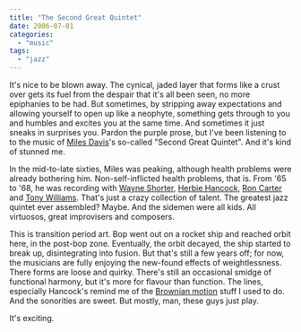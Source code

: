 ```yaml
---
title: "The Second Great Quintet"
date: 2006-07-01
categories: 
  - "music"
tags: 
  - "jazz"
---
```


It's nice to be blown away. The cynical, jaded layer that forms like a crust over gets its fuel from the despair that it's all been seen, no more epiphanies to be had. But sometimes, by stripping away expectations and allowing yourself to open up like a neophyte, something gets through to you and humbles and excites you at the same time. And sometimes it just sneaks in surprises you. Pardon the purple prose, but I've been listening to to the music of [Miles Davis](http://miles-davis.com/)'s so-called "Second Great Quintet". And it's kind of stunned me.

In the mid-to-late sixties, Miles was peaking, although health problems were already bothering him. Non-self-inflicted health problems, that is. From '65 to '68, he was recording with [Wayne Shorter](http://www.allmusic.com/cg/amg.dll?p=amg&sql=11:z7uvadskv8w2), [Herbie Hancock](http://www.allmusic.com/cg/amg.dll?p=amg&sql=11:p7ivad8kv8w3), [Ron Carter](http://www.allmusic.com/cg/amg.dll?p=amg&sql=11:b95k8qztbtx4) and [Tony Williams](http://www.allmusic.com/cg/amg.dll?p=amg&sql=11:a86gtq2ztu44). That's just a crazy collection of talent. The greatest jazz quintet ever assembled? Maybe. And the sidemen were all kids. All virtuosos, great improvisers and composers.

This is transition period art. Bop went out on a rocket ship and reached orbit here, in the post-bop zone. Eventually, the orbit decayed, the ship started to break up, disintegrating into fusion. But that's still a few years off; for now, the musicians are fully enjoying the new-found effects of weightlessness. There forms are loose and quirky. There's still an occasional smidge of functional harmony, but it's more for flavour than function. The lines, especially Hancock's remind me of the [Brownian motion](http://en.wikipedia.org/wiki/Brownian_motion") stuff I used to do. And the sonorities are sweet. But mostly, man, these guys just play.

It's exciting.
